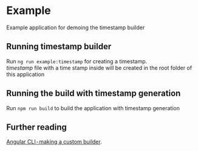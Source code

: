 # Example

Example application for demoing the timestamp builder

## Running timestamp builder

Run `ng run example:timestamp` for creating a timestamp.  
_timestamp_ file with a time stamp inside will be created in the root folder of this application

## Running the build with timestamp generation

Run `npm run build` to build the application with timestamp generation

## Further reading

[Angular CLI - making a custom builder](placeholder).
